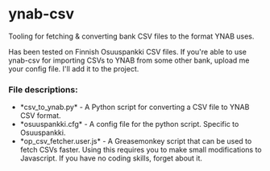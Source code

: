 # ynab-csv
Tooling for fetching & converting bank CSV files to the format YNAB uses.

Has been tested on Finnish Osuuspankki CSV files. If you're able to use ynab-csv for importing CSVs to YNAB from some other bank, upload me your config file. I'll add it to the project.

<h3>File descriptions:</h3>

<ul>
<li>*csv_to_ynab.py* - A Python script for converting a CSV file to YNAB CSV format.</li>
<li>*osuuspankki.cfg* - A config file for the python script. Specific to Osuuspankki.</li>
<li>*op_csv_fetcher.user.js* - A Greasemonkey script that can be used to fetch CSVs faster. Using this requires you to make small modifications to Javascript. If you have no coding skills, forget about it.</li>
</ul>
